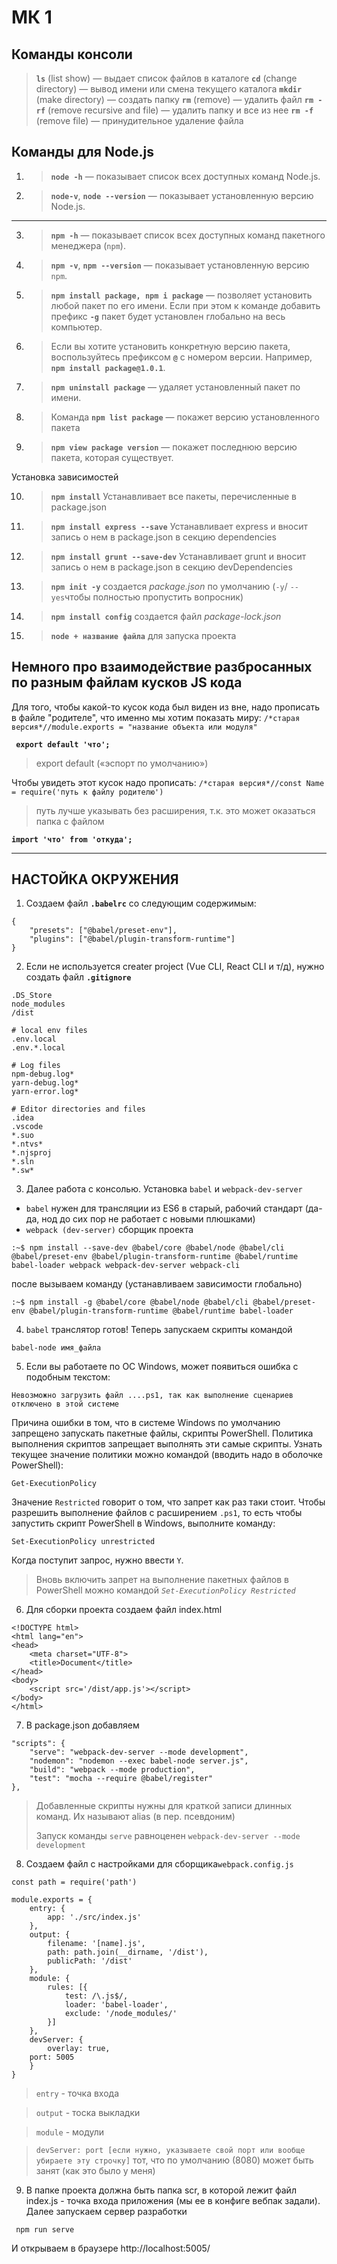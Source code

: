 МК 1 
===


Команды консоли
--

>  **`ls`** (list show) — выдает список файлов в каталоге
  >   **`cd`** (change directory) — вывод имени или смена текущего каталога
  >  **`mkdir`** (make directory) — создать папку
  >  **`rm`** (remove) — удалить файл
  >  **`rm -rf`** (remove recursive and file) — удалить папку и все из нее
  >  **`rm -f`** (remove file) — принудительное удаление файла

Команды для Node.js
--

1.  > **`node -h`**  — показывает список всех доступных команд Node.js.  
2.  >**`node-v`**,  **`node --version`**  — показывает установленную версию Node.js.
___
3.  > **`npm -h`**  — показывает список всех доступных команд пакетного менеджера (`npm`).
4. > **`npm -v`**,  **`npm --version`**  — показывает установленную версию  `npm`.
5. > **`npm install package, npm i package`** — позволяет установить любой пакет по его имени. 
Если при этом к команде добавить префикс **`-g`** пакет будет установлен глобально на весь компьютер. 
6. > Если вы хотите установить конкретную версию пакета, воспользуйтесь префиксом  **`@`** с номером версии. Например,  **`npm install package@1.0.1`**.
7. > **`npm uninstall package`** — удаляет установленный пакет по имени. 
8. > Команда **`npm list package`** — покажет версию установленного пакета
9. > **`npm view package version`** — покажет последнюю версию пакета, которая существует.

Установка зависимостей

10. >**`npm install`**  Устанавливает все пакеты, перечисленные в package.json 
11. >**`npm install express --save`**  Устанавливает express и вносит запись о нем в package.json в секцию dependencies 
12. >**`npm install grunt --save-dev`** Устанавливает grunt и вносит запись о нем в package.json в секцию devDependencies 
13. > **`npm init -y`**  создается *package.json* по умолчанию (`-y`/  `--yes`чтобы полностью пропустить вопросник)
14. > **`npm install config`** создается файл *package-lock.json*
15. > **`node + название файла`** для запуска проекта

Немного про взаимодействие разбросанных по разным файлам кусков JS кода
--
Для того, чтобы какой-то кусок кода был виден из вне, надо прописать в файле "родителе", что именно мы хотим показать миру:
``/*старая версия*//module.exports = "название объекта или модуля"``

**`` export default 'что';``**
> export default («эспорт по умолчанию»)

Чтобы увидеть этот кусок надо прописать: 
 ``/*старая версия*//const Name = require('путь к файлу родителю')``  
> путь лучше указывать без расширения, т.к. это может оказаться папка с файлом

**``import 'что' from 'откуда';``**

___
НАСТОЙКА ОКРУЖЕНИЯ
--
1. Cоздаем файл **``.babelrc``** со следующим содержимым:

```
{
	"presets": ["@babel/preset-env"],
	"plugins": ["@babel/plugin-transform-runtime"]
}
```
2. Если не используется creater project (Vue CLI, React CLI и т/д), нужно создать файл **``.gitignore``**

```
.DS_Store
node_modules
/dist

# local env files
.env.local
.env.*.local

# Log files
npm-debug.log*
yarn-debug.log*
yarn-error.log*

# Editor directories and files
.idea
.vscode
*.suo
*.ntvs*
*.njsproj
*.sln
*.sw*
```
3. Далее работа с консолью. Установка `babel` и `webpack-dev-server`
- `babel` нужен для трансляции из ES6 в старый, рабочий стандарт (да-да, нод до сих пор не работает с новыми плюшками)
- `webpack (dev-server)` сборщик проекта

```
:~$ npm install --save-dev @babel/core @babel/node @babel/cli @babel/preset-env @babel/plugin-transform-runtime @babel/runtime babel-loader webpack webpack-dev-server webpack-cli
```
после вызываем команду (устанавливаем зависимости глобально)

```
:~$ npm install -g @babel/core @babel/node @babel/cli @babel/preset-env @babel/plugin-transform-runtime @babel/runtime babel-loader
```

4. `babel` транслятор готов! Теперь запускаем скрипты командой 
```
babel-node имя_файла
```
5. Если вы работаете по ОС Windows, может появиться ошибка с подобным текстом: 
```
Невозможно загрузить файл ....ps1, так как выполнение сценариев отключено в этой системе
```
Причина ошибки в том, что в системе Windows по умолчанию запрещено запускать пакетные файлы, скрипты PowerShell.
Политика выполнения скриптов запрещает выполнять эти самые скрипты. Узнать текущее значение политики можно командой (вводить надо в оболочке PowerShell):
```
Get-ExecutionPolicy
```
Значение ``Restricted`` говорит о том, что запрет как раз таки стоит.
Чтобы разрешить выполнение файлов с расширением ``.ps1``, то есть чтобы запустить скрипт PowerShell в Windows, выполните команду:
```
Set-ExecutionPolicy unrestricted
```
Когда поступит запрос, нужно ввести ``Y``.

> Вновь включить запрет на выполнение пакетных файлов в PowerShell можно командой *``Set-ExecutionPolicy Restricted``* 

6. Для сборки проекта создаем файл index.html
```
<!DOCTYPE html>
<html lang="en">
<head>
	<meta charset="UTF-8">
	<title>Document</title>
</head>
<body>
	<script src='/dist/app.js'></script>
</body>
</html>
```
7. В package.json добавляем
```
"scripts": {
	"serve": "webpack-dev-server --mode development",
	"nodemon": "nodemon --exec babel-node server.js",
	"build": "webpack --mode production",
	"test": "mocha --require @babel/register"
},
```
> Добавленные скрипты нужны для краткой записи длинных команд. Их называют alias (в пер. псевдоним)
>
> Запуск команды ``serve`` равноценен ``webpack-dev-server --mode development``

8. Создаем файл с настройками для сборщика``webpack.config.js``
```
const path = require('path')

module.exports = {
	entry: {
		app: './src/index.js'
	},
	output: {
		filename: '[name].js',
		path: path.join(__dirname, '/dist'),
		publicPath: '/dist'
	},
	module: {
		rules: [{
			test: /\.js$/,
			loader: 'babel-loader',
			exclude: '/node_modules/'
		}]
	},
	devServer: {
		overlay: true,
    port: 5005
	}
}
```
> ``entry`` - точка входа

> ``output`` - тоска выкладки

> ``module`` - модули

> ``devServer: port [если нужно, указываете свой порт или вообще убираете эту строчку]`` тот, что по умолчанию (8080) может быть занят (как это было у меня)

9. В папке проекта должна быть папка scr, в которой лежит файл index.js - точка входа приложения (мы ее в конфиге вебпак задали).
Далее запускаем сервер разработки
```
 npm run serve
 ```
И открываем в браузере http://localhost:5005/
